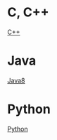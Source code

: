 
# C, C++
[C++](./C_PLUS_PLUS/C_PLUS_PLUS.md)

# Java
[Java8](./JAVA/JAVA8/JAVA_8.md)

# Python
[Python](./PYTHON/PYTHON.md)
